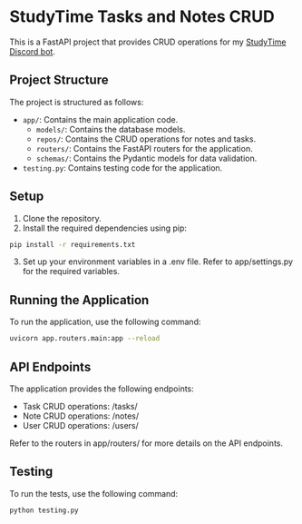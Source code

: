 # StudyTime Tasks and Notes CRUD

This is a FastAPI project that provides CRUD operations for my [StudyTime Discord bot](https://github.com/f-andrei/StudyTime).

## Project Structure

The project is structured as follows:

- `app/`: Contains the main application code.
  - `models/`: Contains the database models.
  - `repos/`: Contains the CRUD operations for notes and tasks.
  - `routers/`: Contains the FastAPI routers for the application.
  - `schemas/`: Contains the Pydantic models for data validation.
- `testing.py`: Contains testing code for the application.

## Setup

1. Clone the repository.
2. Install the required dependencies using pip:

```sh
pip install -r requirements.txt
```

3. Set up your environment variables in a .env file. Refer to app/settings.py for the required variables.

## Running the Application
To run the application, use the following command:
```sh
uvicorn app.routers.main:app --reload
```

## API Endpoints
The application provides the following endpoints:

 - Task CRUD operations: /tasks/
 - Note CRUD operations: /notes/
 - User CRUD operations: /users/

Refer to the routers in app/routers/ for more details on the API endpoints.

## Testing
To run the tests, use the following command:
```sh
python testing.py
```